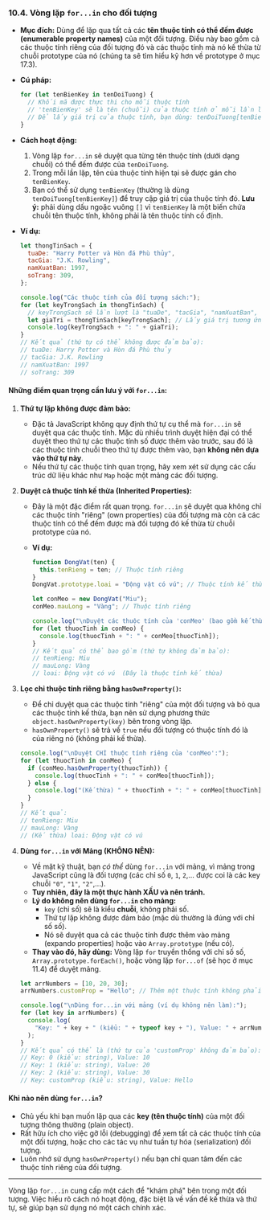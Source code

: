 ### **10.4. Vòng lặp `for...in` cho đối tượng**

- **Mục đích:** Dùng để lặp qua tất cả các **tên thuộc tính có thể đếm được (enumerable property names)** của một đối tượng. Điều này bao gồm cả các thuộc tính riêng của đối tượng đó và các thuộc tính mà nó kế thừa từ chuỗi prototype của nó (chúng ta sẽ tìm hiểu kỹ hơn về prototype ở mục 17.3).
- **Cú pháp:**

  ```javascript
  for (let tenBienKey in tenDoiTuong) {
    // Khối mã được thực thi cho mỗi thuộc tính
    // 'tenBienKey' sẽ là tên (chuỗi) của thuộc tính ở mỗi lần lặp
    // Để lấy giá trị của thuộc tính, bạn dùng: tenDoiTuong[tenBienKey]
  }
  ```

- **Cách hoạt động:**

  1.  Vòng lặp `for...in` sẽ duyệt qua từng tên thuộc tính (dưới dạng chuỗi) có thể đếm được của `tenDoiTuong`.
  2.  Trong mỗi lần lặp, tên của thuộc tính hiện tại sẽ được gán cho `tenBienKey`.
  3.  Bạn có thể sử dụng `tenBienKey` (thường là dùng `tenDoiTuong[tenBienKey]`) để truy cập giá trị của thuộc tính đó. **Lưu ý:** phải dùng dấu ngoặc vuông `[]` vì `tenBienKey` là một biến chứa chuỗi tên thuộc tính, không phải là tên thuộc tính cố định.

- **Ví dụ:**

  ```javascript
  let thongTinSach = {
    tuaDe: "Harry Potter và Hòn đá Phù thủy",
    tacGia: "J.K. Rowling",
    namXuatBan: 1997,
    soTrang: 309,
  };

  console.log("Các thuộc tính của đối tượng sách:");
  for (let keyTrongSach in thongTinSach) {
    // keyTrongSach sẽ lần lượt là "tuaDe", "tacGia", "namXuatBan", "soTrang"
    let giaTri = thongTinSach[keyTrongSach]; // Lấy giá trị tương ứng
    console.log(keyTrongSach + ": " + giaTri);
  }
  // Kết quả (thứ tự có thể không được đảm bảo):
  // tuaDe: Harry Potter và Hòn đá Phù thủy
  // tacGia: J.K. Rowling
  // namXuatBan: 1997
  // soTrang: 309
  ```

#### **Những điểm quan trọng cần lưu ý với `for...in`:**

1.  **Thứ tự lặp không được đảm bảo:**

    - Đặc tả JavaScript không quy định thứ tự cụ thể mà `for...in` sẽ duyệt qua các thuộc tính. Mặc dù nhiều trình duyệt hiện đại có thể duyệt theo thứ tự các thuộc tính số được thêm vào trước, sau đó là các thuộc tính chuỗi theo thứ tự được thêm vào, bạn **không nên dựa vào thứ tự này**.
    - Nếu thứ tự các thuộc tính quan trọng, hãy xem xét sử dụng các cấu trúc dữ liệu khác như `Map` hoặc một mảng các đối tượng.

2.  **Duyệt cả thuộc tính kế thừa (Inherited Properties):**

    - Đây là một đặc điểm rất quan trọng. `for...in` sẽ duyệt qua không chỉ các thuộc tính "riêng" (own properties) của đối tượng mà còn cả các thuộc tính có thể đếm được mà đối tượng đó kế thừa từ chuỗi prototype của nó.
    - **Ví dụ:**

      ```javascript
      function DongVat(ten) {
        this.tenRieng = ten; // Thuộc tính riêng
      }
      DongVat.prototype.loai = "Động vật có vú"; // Thuộc tính kế thừa từ prototype

      let conMeo = new DongVat("Miu");
      conMeo.mauLong = "Vàng"; // Thuộc tính riêng

      console.log("\nDuyệt các thuộc tính của 'conMeo' (bao gồm kế thừa):");
      for (let thuocTinh in conMeo) {
        console.log(thuocTinh + ": " + conMeo[thuocTinh]);
      }
      // Kết quả có thể bao gồm (thứ tự không đảm bảo):
      // tenRieng: Miu
      // mauLong: Vàng
      // loai: Động vật có vú  (Đây là thuộc tính kế thừa)
      ```

3.  **Lọc chỉ thuộc tính riêng bằng `hasOwnProperty()`:**

    - Để chỉ duyệt qua các thuộc tính "riêng" của một đối tượng và bỏ qua các thuộc tính kế thừa, bạn nên sử dụng phương thức `object.hasOwnProperty(key)` bên trong vòng lặp.
    - `hasOwnProperty()` sẽ trả về `true` nếu đối tượng có thuộc tính đó là của riêng nó (không phải kế thừa).

    ```javascript
    console.log("\nDuyệt CHỈ thuộc tính riêng của 'conMeo':");
    for (let thuocTinh in conMeo) {
      if (conMeo.hasOwnProperty(thuocTinh)) {
        console.log(thuocTinh + ": " + conMeo[thuocTinh]);
      } else {
        console.log("(Kế thừa) " + thuocTinh + ": " + conMeo[thuocTinh]);
      }
    }
    // Kết quả:
    // tenRieng: Miu
    // mauLong: Vàng
    // (Kế thừa) loai: Động vật có vú
    ```

4.  **Dùng `for...in` với Mảng (KHÔNG NÊN):**

    - Về mặt kỹ thuật, bạn _có thể_ dùng `for...in` với mảng, vì mảng trong JavaScript cũng là đối tượng (các chỉ số `0`, `1`, `2`,... được coi là các key chuỗi `"0"`, `"1"`, `"2"`,...).
    - **Tuy nhiên, đây là một thực hành XẤU và nên tránh.**
    - **Lý do không nên dùng `for...in` cho mảng:**
      - `key` (chỉ số) sẽ là kiểu **chuỗi**, không phải số.
      - Thứ tự lặp không được đảm bảo (mặc dù thường là đúng với chỉ số số).
      - Nó sẽ duyệt qua cả các thuộc tính được thêm vào mảng (expando properties) hoặc vào `Array.prototype` (nếu có).
    - **Thay vào đó, hãy dùng:** Vòng lặp `for` truyền thống với chỉ số số, `Array.prototype.forEach()`, hoặc vòng lặp `for...of` (sẽ học ở mục 11.4) để duyệt mảng.

    ```javascript
    let arrNumbers = [10, 20, 30];
    arrNumbers.customProp = "Hello"; // Thêm một thuộc tính không phải chỉ số

    console.log("\nDùng for...in với mảng (ví dụ không nên làm):");
    for (let key in arrNumbers) {
      console.log(
        "Key: " + key + " (kiểu: " + typeof key + "), Value: " + arrNumbers[key]
      );
    }
    // Kết quả có thể là (thứ tự của 'customProp' không đảm bảo):
    // Key: 0 (kiểu: string), Value: 10
    // Key: 1 (kiểu: string), Value: 20
    // Key: 2 (kiểu: string), Value: 30
    // Key: customProp (kiểu: string), Value: Hello
    ```

#### **Khi nào nên dùng `for...in`?**

- Chủ yếu khi bạn muốn lặp qua các **key (tên thuộc tính)** của một đối tượng thông thường (plain object).
- Rất hữu ích cho việc gỡ lỗi (debugging) để xem tất cả các thuộc tính của một đối tượng, hoặc cho các tác vụ như tuần tự hóa (serialization) đối tượng.
- Luôn nhớ sử dụng `hasOwnProperty()` nếu bạn chỉ quan tâm đến các thuộc tính riêng của đối tượng.

---

Vòng lặp `for...in` cung cấp một cách để "khám phá" bên trong một đối tượng. Việc hiểu rõ cách nó hoạt động, đặc biệt là về vấn đề kế thừa và thứ tự, sẽ giúp bạn sử dụng nó một cách chính xác.
